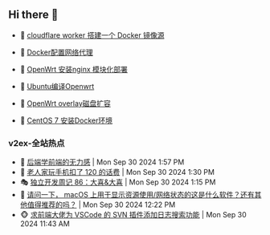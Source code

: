 ## Hi there 👋

<!--
**dkyg666/dkyg666** is a ✨ _special_ ✨ repository because its `README.md` (this file) appears on your GitHub profile.

Here are some ideas to get you started:

- 🔭 I’m currently working on ...
- 🌱 I’m currently learning ...
- 👯 I’m looking to collaborate on ...
- 🤔 I’m looking for help with ...
- 💬 Ask me about ...
- 📫 How to reach me: ...
- 😄 Pronouns: ...
- ⚡ Fun fact: ...
-->

<!-- BLOG-POST-LIST:START -->
- 🦩 [cloudflare worker 搭建一个 Docker 镜像源](http://blog.1996099.xyz/archives/cloudflare-worker-da-jian-yi-ge-docker-jing-xiang-zhan) 

- 🚦 [Docker配置网络代理](http://blog.1996099.xyz/archives/dockerpei-zhi-wang-luo-dai-li) 

- 🫶 [OpenWrt 安装nginx 模块化部署](http://blog.1996099.xyz/archives/openwrt-an-zhuang-nginx-mo-kuai-hua-bu-shu) 

- 🦄 [Ubuntu编译Openwrt](http://blog.1996099.xyz/archives/ubuntuzi-bian-yi-openwrt) 

- 🐻 [OpenWrt overlay磁盘扩容](http://blog.1996099.xyz/archives/openwrt-overlay) 

- 🤖 [CentOS 7 安装Docker环境](http://blog.1996099.xyz/archives/centos-docker) 
<!-- BLOG-POST-LIST:END -->

### v2ex-全站热点
<!-- v2ex:START -->
- 🥸 [后端学前端的无力感](https://www.v2ex.com/t/1077205#reply27) | Mon Sep 30 2024 1:57 PM
- 🤗 [老人家玩手机扣了 120 的话费](https://www.v2ex.com/t/1077204#reply19) | Mon Sep 30 2024 1:30 PM
- 🎭 [独立开发周记 86：大喜&amp;大喜](https://www.v2ex.com/t/1077201#reply0) | Mon Sep 30 2024 1:15 PM
- 🥷 [请问一下， macOS 上用于显示资源使用/网络状态的这是什么软件？还有其他值得推荐的吗？](https://www.v2ex.com/t/1077195#reply9) | Mon Sep 30 2024 12:22 PM
- 🐵 [求前端大佬为 VSCode 的 SVN 插件添加日志搜索功能](https://www.v2ex.com/t/1077191#reply0) | Mon Sep 30 2024 11:43 AM<!-- v2ex:END -->

